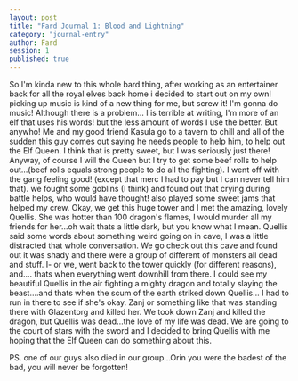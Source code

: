 ```yaml
---
layout: post
title: "Fard Journal 1: Blood and Lightning"
category: "journal-entry"
author: Fard
session: 1
published: true
---
```


So I'm kinda new to this whole bard thing, after working as an entertainer back for all the royal elves back home i decided to start out on my own! picking up music is kind of a new thing for me, but screw it! I'm gonna do music! 
Although there is a problem...
I is terrible at writing, I'm more of an elf that uses his words! but the less amount of words I use the better.
But anywho! Me and my good friend Kasula go to a tavern to chill and all of the sudden this guy comes out saying he needs people to help him, to help out the Elf Queen. I think that is pretty sweet, but I was seriously just there! Anyway, of course I will the Queen but I try to get some beef rolls to help out...(beef rolls equals strong people to do all the fighting). I went off with the gang feeling good! (except that merc I had to pay but I can never tell him that). we fought some goblins (I think) and found out that crying during battle helps, who would have thought! also played some sweet jams that helped my crew.
Okay, we get this huge tower and I met the amazing, lovely Quellis. She was hotter than 100 dragon's flames, I would murder all my friends for her...oh wait thats a little dark, but you know what I mean. Quellis said some words about something weird going on in cave, I was a little distracted that whole conversation.
We go check out this cave and found out it was shady and there were a group of different of monsters all dead and stuff. I- or we, went back to the tower quickly (for different reasons), and.... thats when everything went downhill from there.
I could see my beautiful Quellis in the air fighting a mighty dragon and totally slaying the beast....and thats when the scum of the earth striked down Quellis... I had to run in there to see if she's okay.
Zanj or something like that was standing there with Glazentorg and killed her. We took down Zanj and killed the dragon, but Quellis was dead...the love of my life was dead.
We are going to the court of stars with the sword and I decided to bring Quellis with me hoping that the Elf Queen can do something about this.

PS. one of our guys also died in our group...Orin you were the badest of the bad, you will never be forgotten!
